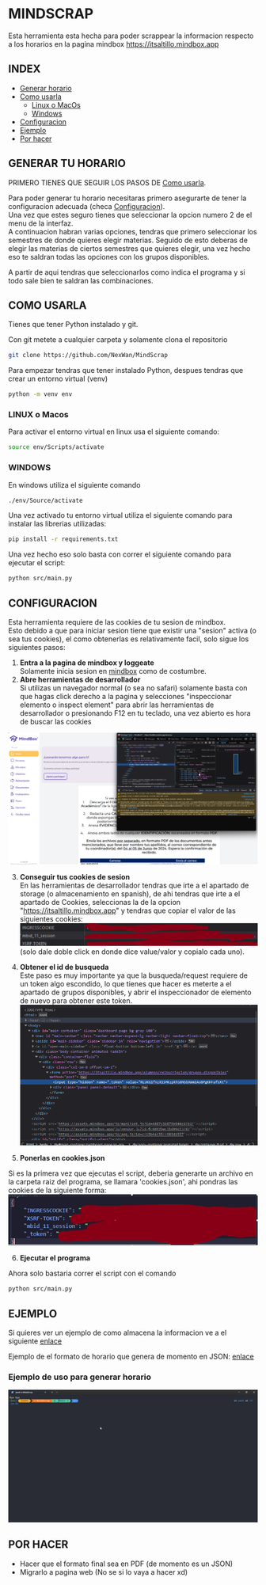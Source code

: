 # MINDSCRAP

Esta herramienta esta hecha para poder scrappear la informacion respecto a los horarios en la pagina mindbox https://itsaltillo.mindbox.app

## INDEX  

- [Generar horario](#generar-tu-horario)
- [Como usarla](#como-usarla)
    - [Linux o MacOs](#linux-o-macos)
    - [Windows](#windows)
- [Configuracion](#configuracion)
- [Ejemplo](#ejemplo)
- [Por hacer](#por-hacer)


## GENERAR TU HORARIO  

PRIMERO TIENES QUE SEGUIR LOS PASOS DE [Como usarla](#como-usarla).

Para poder generar tu horario necesitaras primero asegurarte de tener la configuracion adecuada
(checa [Configuracion](#configuracion)).  
Una vez que estes seguro tienes que seleccionar la opcion numero 2 de el menu de la interfaz.  
A continuacion habran varias opciones, tendras que primero seleccionar los semestres de donde quieres elegir materias.
Seguido de esto deberas de elegir las materias de ciertos semestres que quieres elegir, una vez hecho eso te saldran todas las opciones con los grupos disponibles.

A partir de aqui tendras que seleccionarlos como indica el programa y si todo sale bien te saldran las combinaciones.

## COMO USARLA

Tienes que tener Python instalado y git.

Con git metete a cualquier carpeta y solamente clona el repositorio
```sh
git clone https://github.com/NexWan/MindScrap
```  


Para empezar tendras que tener instalado Python, despues tendras que crear un entorno virtual (venv)
```sh
python -m venv env
```
### LINUX o Macos
Para activar el entorno virtual en linux usa el siguiente comando:
```sh
source env/Scripts/activate
```

### WINDOWS
En windows utiliza el siguiente comando
```sh
./env/Source/activate
```

Una vez activado tu entorno virtual utiliza el siguiente comando para instalar las librerias utilizadas:
```sh
pip install -r requirements.txt
```

Una vez hecho eso solo basta con correr el siguiente comando para ejecutar el script:
```sh
python src/main.py
```

## CONFIGURACION
Esta herramienta requiere de las cookies de tu sesion de mindbox.  
Esto debido a que para iniciar sesion tiene que existir una "sesion" activa (o sea tus cookies), el como obtenerlas es relativamente facil, solo sigue los siguientes pasos:  

1. <b> Entra a la pagina de mindbox y loggeate </b>  
Solamente inicia sesion en [mindbox](https://itsaltillo.mindbox.app\alumnos) como de costumbre.  
2. <b> Abre herramientas de desarrollador </b>  
Si utilizas un navegador normal (o sea no safari) solamente basta con que hagas click derecho a la pagina y selecciones "inspeccionar elemento o inspect element" para abrir las herramientas de desarrollador o presionando F12 en tu teclado, una vez abierto es hora de buscar las cookies  
<img src='gitImgs/inspeccion.png'>   

3. <b> Conseguir tus cookies de sesion </b>  
En las herramientas de desarrollador tendras que irte a el apartado de storage (o almacenamiento en spanish), de ahi tendras que irte a el apartado de Cookies, seleccionas la de la opcion "https://itsaltillo.mindbox.app" y tendras que copiar el valor de las siguientes cookies:
![alt text](gitImgs/cookies1.png)  
(solo dale doble click en donde dice value/valor y copialo cada uno).

4. <b>Obtener el id de busqueda</b>  
Este paso es muy importante ya que la busqueda/request requiere de un token algo escondido, lo que tienes que hacer es meterte a el apartado de grupos disponibles, y abrir el inspeccionador de elemento de nuevo para obtener este token.
![alt text](gitImgs/token.png)

5. <b>Ponerlas en cookies.json</b>

Si es la primera vez que ejecutas el script, deberia generarte un archivo en la carpeta raiz del programa, se llamara 'cookies.json', ahi pondras las cookies de la siguiente forma:
![alt text](gitImgs/cuckie.png)

6. <b> Ejecutar el programa </b>

Ahora solo bastaria correr el script con el comando 
```sh
python src/main.py
```

## EJEMPLO

Si quieres ver un ejemplo de como almacena la informacion ve a el siguiente [enlace](example/example.json)

Ejemplo de el formato de horario que genera de momento en JSON: [enlace](example/example2.json)

### Ejemplo de uso para generar horario
![placeholder](example/terminal.gif)


## POR HACER

- Hacer que el formato final sea en PDF (de momento es un JSON)
- Migrarlo a pagina web (No se si lo vaya a hacer xd)